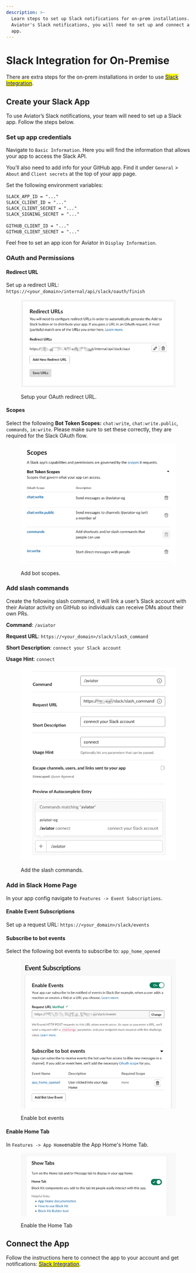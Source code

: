 ```yaml
---
description: >-
  Learn steps to set up Slack notifications for on-prem installations. To use
  Aviator's Slack notifications, you will need to set up and connect a Slack
  app.
---
```


# Slack Integration for On-Premise

There are extra steps for the on-prem installations in order to use [<mark style="color:blue;">Slack Integration</mark>](../../api/personal-integrations.md).

## Create your Slack App

To use Aviator’s Slack notifications, your team will need to set up a Slack app. Follow the steps below.

### Set up app credentials

Navigate to `Basic Information`. Here you will find the information that allows your app to access the Slack API.

You’ll also need to add info for your GitHub app. Find it under `General` > `About` and `Client secrets` at the top of your app page.

Set the following environment variables:

```
SLACK_APP_ID = "..."
SLACK_CLIENT_ID = "..."
SLACK_CLIENT_SECRET = "..."
SLACK_SIGNING_SECRET = "..."

GITHUB_CLIENT_ID = "..."
GITHUB_CLIENT_SECRET = "..."
```

Feel free to set an app icon for Aviator in `Display Information`.

### OAuth and Permissions

#### Redirect URL

Set up a redirect URL: `https://<your_domain>/internal/api/slack/oauth/finish`

<figure><img src="../../.gitbook/assets/image (5).png" alt=""><figcaption><p>Setup your OAuth redirect URL.</p></figcaption></figure>

#### Scopes

Select the following **Bot Token Scopes:** `chat:write`, `chat:write.public`, `commands`, `im:write`. Please make sure to set these correctly, they are required for the Slack OAuth flow.

<figure><img src="../../.gitbook/assets/image.png" alt=""><figcaption><p>Add bot scopes.</p></figcaption></figure>

### Add slash commands

Create the following slash command, it will link a user’s Slack account with their Aviator activity on GitHub so individuals can receive DMs about their own PRs.

**Command**: `/aviator`

**Request URL**: `https://<your_domain>/slack/slash_command`

**Short Description**: `connect your Slack account`

**Usage Hint**: `connect`

<figure><img src="../../.gitbook/assets/image (6).png" alt=""><figcaption><p>Add the slash commands.</p></figcaption></figure>

### Add in Slack Home Page

In your app config navigate to `Features -> Event Subscriptions`.

#### Enable Event Subscriptions

Set up a request URL: `https://<your_domain>/slack/events`

#### Subscribe to bot events

Select the following bot events to subscribe to: `app_home_opened`

<figure><img src="../../.gitbook/assets/image (2).png" alt=""><figcaption><p>Enable bot events</p></figcaption></figure>

#### Enable Home Tab

In `Features -> App Home`enable the App Home's Home Tab.

<figure><img src="../../.gitbook/assets/image (3).png" alt=""><figcaption><p>Enable the Home Tab</p></figcaption></figure>

## Connect the App

Follow the instructions here to connect the app to your account and get notifications: [<mark style="color:blue;">Slack Integration</mark>](../../mergequeue/how-to-guides/custom-integrations/slack-integration.md).
